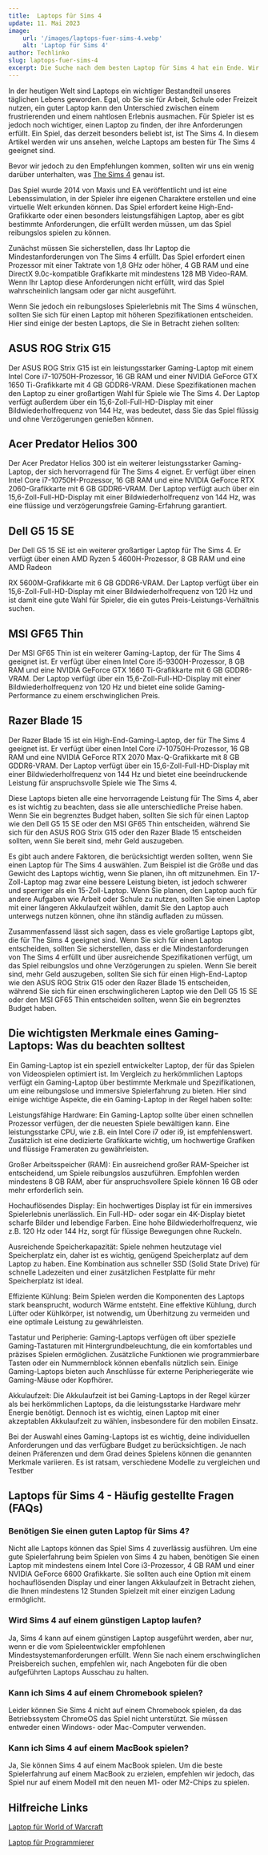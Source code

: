 ```yaml
---
title:  Laptops für Sims 4
update: 11. Mai 2023
image:
    url: '/images/laptops-fuer-sims-4.webp'
    alt: 'Laptop für Sims 4'
author: Techlinko
slug: laptops-fuer-sims-4
excerpt: Die Suche nach dem besten Laptop für Sims 4 hat ein Ende. Wir zeigen dir heute die besten Laptops für Sims 4. Aktualisiert um Dir das bestmögliche Spieleerlebnis zu bieten.
---
```


In der heutigen Welt sind Laptops ein wichtiger Bestandteil unseres täglichen Lebens geworden. Egal, ob Sie sie für Arbeit, Schule oder Freizeit nutzen, ein guter Laptop kann den Unterschied zwischen einem frustrierenden und einem nahtlosen Erlebnis ausmachen. Für Spieler ist es jedoch noch wichtiger, einen Laptop zu finden, der ihre Anforderungen erfüllt. Ein Spiel, das derzeit besonders beliebt ist, ist The Sims 4. In diesem Artikel werden wir uns ansehen, welche Laptops am besten für The Sims 4 geeignet sind.

Bevor wir jedoch zu den Empfehlungen kommen, sollten wir uns ein wenig darüber unterhalten, was <a href="https://de.wikipedia.org/wiki/Die_Sims_4" target="_blank">The Sims 4</a> genau ist. 

Das Spiel wurde 2014 von Maxis und EA veröffentlicht und ist eine Lebenssimulation, in der Spieler ihre eigenen Charaktere erstellen und eine virtuelle Welt erkunden können. Das Spiel erfordert keine High-End-Grafikkarte oder einen besonders leistungsfähigen Laptop, aber es gibt bestimmte Anforderungen, die erfüllt werden müssen, um das Spiel reibungslos spielen zu können.

Zunächst müssen Sie sicherstellen, dass Ihr Laptop die Mindestanforderungen von The Sims 4 erfüllt. Das Spiel erfordert einen Prozessor mit einer Taktrate von 1,8 GHz oder höher, 4 GB RAM und eine DirectX 9.0c-kompatible Grafikkarte mit mindestens 128 MB Video-RAM. Wenn Ihr Laptop diese Anforderungen nicht erfüllt, wird das Spiel wahrscheinlich langsam oder gar nicht ausgeführt.

Wenn Sie jedoch ein reibungsloses Spielerlebnis mit The Sims 4 wünschen, sollten Sie sich für einen Laptop mit höheren Spezifikationen entscheiden. Hier sind einige der besten Laptops, die Sie in Betracht ziehen sollten:

## ASUS ROG Strix G15

Der ASUS ROG Strix G15 ist ein leistungsstarker Gaming-Laptop mit einem Intel Core i7-10750H-Prozessor, 16 GB RAM und einer NVIDIA GeForce GTX 1650 Ti-Grafikkarte mit 4 GB GDDR6-VRAM. Diese Spezifikationen machen den Laptop zu einer großartigen Wahl für Spiele wie The Sims 4. Der Laptop verfügt außerdem über ein 15,6-Zoll-Full-HD-Display mit einer Bildwiederholfrequenz von 144 Hz, was bedeutet, dass Sie das Spiel flüssig und ohne Verzögerungen genießen können.

## Acer Predator Helios 300

Der Acer Predator Helios 300 ist ein weiterer leistungsstarker Gaming-Laptop, der sich hervorragend für The Sims 4 eignet. Er verfügt über einen Intel Core i7-10750H-Prozessor, 16 GB RAM und eine NVIDIA GeForce RTX 2060-Grafikkarte mit 6 GB GDDR6-VRAM. Der Laptop verfügt auch über ein 15,6-Zoll-Full-HD-Display mit einer Bildwiederholfrequenz von 144 Hz, was eine flüssige und verzögerungsfreie Gaming-Erfahrung garantiert.

## Dell G5 15 SE
Der Dell G5 15 SE ist ein weiterer großartiger Laptop für The Sims 4. Er verfügt über einen AMD Ryzen 5 4600H-Prozessor, 8 GB RAM und eine AMD Radeon

RX 5600M-Grafikkarte mit 6 GB GDDR6-VRAM. Der Laptop verfügt über ein 15,6-Zoll-Full-HD-Display mit einer Bildwiederholfrequenz von 120 Hz und ist damit eine gute Wahl für Spieler, die ein gutes Preis-Leistungs-Verhältnis suchen.

## MSI GF65 Thin
Der MSI GF65 Thin ist ein weiterer Gaming-Laptop, der für The Sims 4 geeignet ist. Er verfügt über einen Intel Core i5-9300H-Prozessor, 8 GB RAM und eine NVIDIA GeForce GTX 1660 Ti-Grafikkarte mit 6 GB GDDR6-VRAM. Der Laptop verfügt über ein 15,6-Zoll-Full-HD-Display mit einer Bildwiederholfrequenz von 120 Hz und bietet eine solide Gaming-Performance zu einem erschwinglichen Preis.

## Razer Blade 15
Der Razer Blade 15 ist ein High-End-Gaming-Laptop, der für The Sims 4 geeignet ist. Er verfügt über einen Intel Core i7-10750H-Prozessor, 16 GB RAM und eine NVIDIA GeForce RTX 2070 Max-Q-Grafikkarte mit 8 GB GDDR6-VRAM. Der Laptop verfügt über ein 15,6-Zoll-Full-HD-Display mit einer Bildwiederholfrequenz von 144 Hz und bietet eine beeindruckende Leistung für anspruchsvolle Spiele wie The Sims 4.

Diese Laptops bieten alle eine hervorragende Leistung für The Sims 4, aber es ist wichtig zu beachten, dass sie alle unterschiedliche Preise haben. Wenn Sie ein begrenztes Budget haben, sollten Sie sich für einen Laptop wie den Dell G5 15 SE oder den MSI GF65 Thin entscheiden, während Sie sich für den ASUS ROG Strix G15 oder den Razer Blade 15 entscheiden sollten, wenn Sie bereit sind, mehr Geld auszugeben.

Es gibt auch andere Faktoren, die berücksichtigt werden sollten, wenn Sie einen Laptop für The Sims 4 auswählen. Zum Beispiel ist die Größe und das Gewicht des Laptops wichtig, wenn Sie planen, ihn oft mitzunehmen. Ein 17-Zoll-Laptop mag zwar eine bessere Leistung bieten, ist jedoch schwerer und sperriger als ein 15-Zoll-Laptop. Wenn Sie planen, den Laptop auch für andere Aufgaben wie Arbeit oder Schule zu nutzen, sollten Sie einen Laptop mit einer längeren Akkulaufzeit wählen, damit Sie den Laptop auch unterwegs nutzen können, ohne ihn ständig aufladen zu müssen.

Zusammenfassend lässt sich sagen, dass es viele großartige Laptops gibt, die für The Sims 4 geeignet sind. Wenn Sie sich für einen Laptop entscheiden, sollten Sie sicherstellen, dass er die Mindestanforderungen von The Sims 4 erfüllt und über ausreichende Spezifikationen verfügt, um das Spiel reibungslos und ohne Verzögerungen zu spielen. Wenn Sie bereit sind, mehr Geld auszugeben, sollten Sie sich für einen High-End-Laptop wie den ASUS ROG Strix G15 oder den Razer Blade 15 entscheiden, während Sie sich für einen erschwinglicheren Laptop wie den Dell G5 15 SE oder den MSI GF65 Thin entscheiden sollten, wenn Sie ein begrenztes Budget haben.

## Die wichtigsten Merkmale eines Gaming-Laptops: Was du beachten solltest

Ein Gaming-Laptop ist ein speziell entwickelter Laptop, der für das Spielen von Videospielen optimiert ist. Im Vergleich zu herkömmlichen Laptops verfügt ein Gaming-Laptop über bestimmte Merkmale und Spezifikationen, um eine reibungslose und immersive Spielerfahrung zu bieten. Hier sind einige wichtige Aspekte, die ein Gaming-Laptop in der Regel haben sollte:

Leistungsfähige Hardware: Ein Gaming-Laptop sollte über einen schnellen Prozessor verfügen, der die neuesten Spiele bewältigen kann. Eine leistungsstarke CPU, wie z.B. ein Intel Core i7 oder i9, ist empfehlenswert. Zusätzlich ist eine dedizierte Grafikkarte wichtig, um hochwertige Grafiken und flüssige Frameraten zu gewährleisten.

Großer Arbeitsspeicher (RAM): Ein ausreichend großer RAM-Speicher ist entscheidend, um Spiele reibungslos auszuführen. Empfohlen werden mindestens 8 GB RAM, aber für anspruchsvollere Spiele können 16 GB oder mehr erforderlich sein.

Hochauflösendes Display: Ein hochwertiges Display ist für ein immersives Spielerlebnis unerlässlich. Ein Full-HD- oder sogar ein 4K-Display bietet scharfe Bilder und lebendige Farben. Eine hohe Bildwiederholfrequenz, wie z.B. 120 Hz oder 144 Hz, sorgt für flüssige Bewegungen ohne Ruckeln.

Ausreichende Speicherkapazität: Spiele nehmen heutzutage viel Speicherplatz ein, daher ist es wichtig, genügend Speicherplatz auf dem Laptop zu haben. Eine Kombination aus schneller SSD (Solid State Drive) für schnelle Ladezeiten und einer zusätzlichen Festplatte für mehr Speicherplatz ist ideal.

Effiziente Kühlung: Beim Spielen werden die Komponenten des Laptops stark beansprucht, wodurch Wärme entsteht. Eine effektive Kühlung, durch Lüfter oder Kühlkörper, ist notwendig, um Überhitzung zu vermeiden und eine optimale Leistung zu gewährleisten.

Tastatur und Peripherie: Gaming-Laptops verfügen oft über spezielle Gaming-Tastaturen mit Hintergrundbeleuchtung, die ein komfortables und präzises Spielen ermöglichen. Zusätzliche Funktionen wie programmierbare Tasten oder ein Nummernblock können ebenfalls nützlich sein. Einige Gaming-Laptops bieten auch Anschlüsse für externe Peripheriegeräte wie Gaming-Mäuse oder Kopfhörer.

Akkulaufzeit: Die Akkulaufzeit ist bei Gaming-Laptops in der Regel kürzer als bei herkömmlichen Laptops, da die leistungsstarke Hardware mehr Energie benötigt. Dennoch ist es wichtig, einen Laptop mit einer akzeptablen Akkulaufzeit zu wählen, insbesondere für den mobilen Einsatz.

Bei der Auswahl eines Gaming-Laptops ist es wichtig, deine individuellen Anforderungen und das verfügbare Budget zu berücksichtigen. Je nach deinen Präferenzen und dem Grad deines Spielens können die genannten Merkmale variieren. Es ist ratsam, verschiedene Modelle zu vergleichen und Testber

## Laptops für Sims 4 - Häufig gestellte Fragen (FAQs)

### Benötigen Sie einen guten Laptop für Sims 4?

Nicht alle Laptops können das Spiel Sims 4 zuverlässig ausführen. Um eine gute Spielerfahrung beim Spielen von Sims 4 zu haben, benötigen Sie einen Laptop mit mindestens einem Intel Core i3-Prozessor, 4 GB RAM und einer NVIDIA GeForce 6600 Grafikkarte. Sie sollten auch eine Option mit einem hochauflösenden Display und einer langen Akkulaufzeit in Betracht ziehen, die Ihnen mindestens 12 Stunden Spielzeit mit einer einzigen Ladung ermöglicht.

### Wird Sims 4 auf einem günstigen Laptop laufen?

Ja, Sims 4 kann auf einem günstigen Laptop ausgeführt werden, aber nur, wenn er die vom Spieleentwickler empfohlenen Mindestsystemanforderungen erfüllt. Wenn Sie nach einem erschwinglichen Preisbereich suchen, empfehlen wir, nach Angeboten für die oben aufgeführten Laptops Ausschau zu halten.

### Kann ich Sims 4 auf einem Chromebook spielen?

Leider können Sie Sims 4 nicht auf einem Chromebook spielen, da das Betriebssystem ChromeOS das Spiel nicht unterstützt. Sie müssen entweder einen Windows- oder Mac-Computer verwenden.

### Kann ich Sims 4 auf einem MacBook spielen?

Ja, Sie können Sims 4 auf einem MacBook spielen. Um die beste Spielerfahrung auf einem MacBook zu erzielen, empfehlen wir jedoch, das Spiel nur auf einem Modell mit den neuen M1- oder M2-Chips zu spielen.


## Hilfreiche Links

[Laptop für World of Warcraft](/geeigneter-laptop-wow)

[Laptop für Programmierer](/laptop-programmierer)


